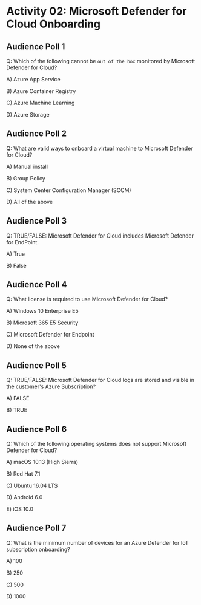 # Activity 02: Microsoft Defender for Cloud Onboarding

## Audience Poll 1

Q: Which of the following cannot be `out of the box` monitored by Microsoft Defender for Cloud?

A) Azure App Service

B) Azure Container Registry

C) Azure Machine Learning

D) Azure Storage

## Audience Poll 2

Q: What are valid ways to onboard a virtual machine to Microsoft Defender for Cloud?

A) Manual install

B) Group Policy

C) System Center Configuration Manager (SCCM)

D) All of the above

## Audience Poll 3

Q: TRUE/FALSE: Microsoft Defender for Cloud includes Microsoft Defender for EndPoint.

A) True

B) False

## Audience Poll 4

Q: What license is required to use Microsoft Defender for Cloud?

A) Windows 10 Enterprise E5

B) Microsoft 365 E5 Security

C) Microsoft Defender for Endpoint

D) None of the above

## Audience Poll 5

Q: TRUE/FALSE: Microsoft Defender for Cloud logs are stored and visible in the customer's Azure Subscription?

A) FALSE

B) TRUE

## Audience Poll 6

Q: Which of the following operating systems does not support Microsoft Defender for Cloud?

A) macOS 10.13 (High Sierra)

B) Red Hat 7.1

C) Ubuntu 16.04 LTS

D) Android 6.0

E) iOS 10.0

## Audience Poll 7

Q: What is the minimum number of devices for an Azure Defender for IoT subscription onboarding?

A) 100

B) 250

C) 500

D) 1000
